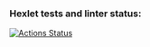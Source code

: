 ### Hexlet tests and linter status:
[![Actions Status](https://github.com/nyrrik/frontend-project-lvl1/workflows/hexlet-check/badge.svg)](https://github.com/nyrrik/frontend-project-lvl1/actions)